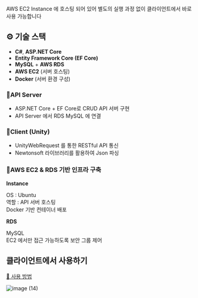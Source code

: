 
AWS EC2 Instance 에 호스팅 되어 있어 별도의 실행 과정 없이 클라이언트에서 바로 사용 가능합니다

## ⚙️ 기술 스택

- **C#**, **ASP.NET Core**
- **Entity Framework Core (EF Core)**
- **MySQL** + **AWS RDS**
- **AWS EC2** (서버 호스팅)
- **Docker** (서버 환경 구성)

### 🔹API Server

- ASP.NET Core + EF Core로 
CRUD API 서버 구현
- API Server 에서 RDS MySQL 에 연결

### 🔹Client (Unity)

- UnityWebRequest 를 통한 RESTful API 통신
- Newtonsoft 라이브러리를 활용하여 
Json 파싱

### 🔹AWS EC2 & RDS 기반 인프라 구축

**Instance**

OS : Ubuntu <br/>
역할 : API 서버 호스팅 <br/>
Docker 기반 컨테이너 배포 <br/>

**RDS**

MySQL <br/>
EC2 에서만 접근 가능하도록 보안 그룹 제어 <br/>

## 클라이언트에서 사용하기

[🔗 사용 방법](https://www.notion.so/21c9103cc1eb80f6879cd8510533aa68?pvs=21)

![image (14)](https://github.com/user-attachments/assets/f6868dc3-56f0-46c7-8438-3513ebcffe7d)
